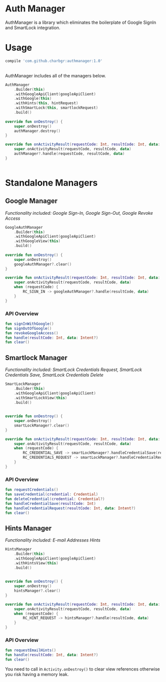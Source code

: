 # Auth Manager

AuthManager is a library which eliminates the boilerplate of Google SignIn and SmartLock integration.

# Usage

```groovy
compile 'com.github.charbgr:authmanager:1.0'
```

<br/>
AuthManager includes all of the managers below.

```kotlin
AuthManager
    .Builder(this)
    .withGoogleApiClient(googleApiClient)
    .withGoogle(this)
    .withHints(this, hintRequest)
    .withSmartLock(this, smartlockRequest)
    .build()
    
override fun onDestroy() {
    super.onDestroy()
    authManager.destroy()
}

override fun onActivityResult(requestCode: Int, resultCode: Int, data: Intent?) {
    super.onActivityResult(requestCode, resultCode, data)
    authManager?.handle(requestCode, resultCode, data)
}
    
```

# Standalone Managers

## Google Manager
_Functionality included: Google Sign-In, Google Sign-Out, Google Revoke Access_

```kotlin
GoogleAuthManager
    .Builder(this)
    .withGoogleApiClient(googleApiClient)
    .withGoogleView(this)
    .build()
    
override fun onDestroy() {
    super.onDestroy()
    googleAuthManager?.clear()
}

override fun onActivityResult(requestCode: Int, resultCode: Int, data: Intent?) {
    super.onActivityResult(requestCode, resultCode, data)
    when (requestCode) {
        RC_SIGN_IN -> googleAuthManager?.handle(resultCode, data)
    }
}
```

### API Overview

```kotlin
fun signInWithGoogle()
fun signOutOfGoogle()
fun revokeGoogleAccess()
fun handle(resultCode: Int, data: Intent?)
fun clear()
```

## Smartlock Manager
_Functionality included: SmartLock Credentials Request, SmartLock Credentials Save, SmartLock Credentials Delete_

```kotlin
SmartLockManager
    .Builder(this)
    .withGoogleApiClient(googleApiClient)
    .withSmartLockView(this)
    .build()
    
    
override fun onDestroy() {
    super.onDestroy()
    smartLockManager?.clear()
}

override fun onActivityResult(requestCode: Int, resultCode: Int, data: Intent?) {
    super.onActivityResult(requestCode, resultCode, data)
    when (requestCode) {
        RC_CREDENTIAL_SAVE -> smartLockManager?.handleCredentialSave(resultCode)
        RC_CREDENTIALS_REQUEST -> smartLockManager?.handleCredentialRequest(resultCode, data)
    }
} 
```
### API Overview

```kotlin
fun requestCredentials()
fun saveCredential(credential: Credential)
fun deleteCredential(credential: Credential?)
fun handleCredentialSave(resultCode: Int)
fun handleCredentialRequest(resultCode: Int, data: Intent?)
fun clear()
```

## Hints Manager
_Functionality included: E-mail Addresses Hints_

```kotlin
HintsManager
    .Builder(this)
    .withGoogleApiClient(googleApiClient)
    .withHintsView(this)
    .build()
    
    
override fun onDestroy() {
    super.onDestroy()
    hintsManager?.clear()
}

override fun onActivityResult(requestCode: Int, resultCode: Int, data: Intent?) {
    super.onActivityResult(requestCode, resultCode, data)
    when (requestCode) {
        RC_HINT_REQUEST -> hintsManager?.handle(resultCode, data)
    }
}
```
### API Overview

```kotlin
fun requestEmailHints()
fun handle(resultCode: Int, data: Intent?)
fun clear()
```

You need to call in ```Activity.onDestroy()``` to clear view references otherwise you risk having a memory leak.

